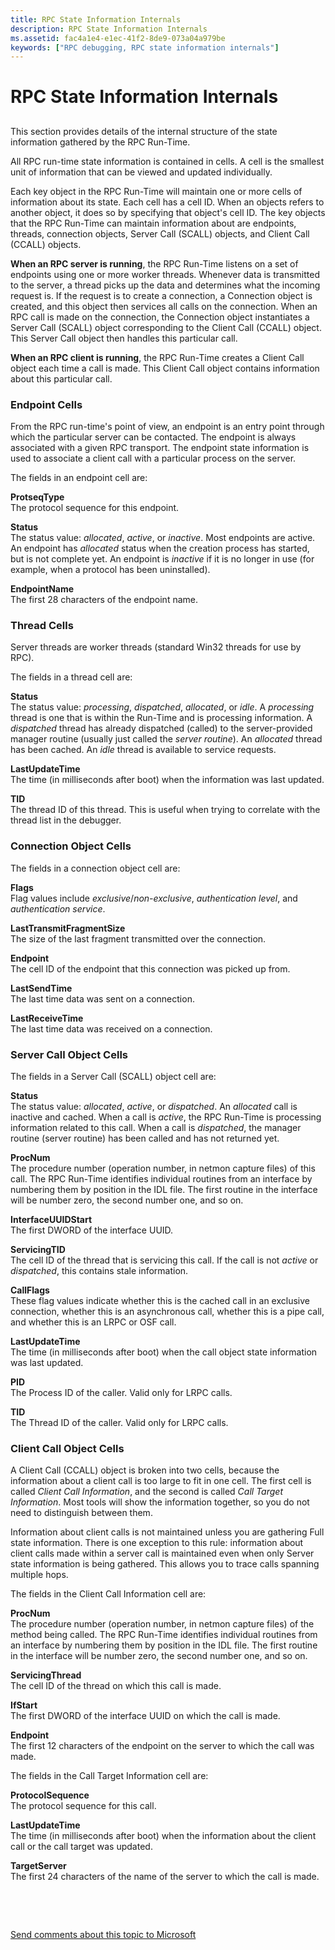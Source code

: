```yaml
---
title: RPC State Information Internals
description: RPC State Information Internals
ms.assetid: fac4a1e4-e1ec-41f2-8de9-073a04a979be
keywords: ["RPC debugging, RPC state information internals"]
---
```


# RPC State Information Internals


## <span id="ddk_rpc_state_information_internals_dbg"></span><span id="DDK_RPC_STATE_INFORMATION_INTERNALS_DBG"></span>


This section provides details of the internal structure of the state information gathered by the RPC Run-Time.

All RPC run-time state information is contained in cells. A cell is the smallest unit of information that can be viewed and updated individually.

Each key object in the RPC Run-Time will maintain one or more cells of information about its state. Each cell has a cell ID. When an objects refers to another object, it does so by specifying that object's cell ID. The key objects that the RPC Run-Time can maintain information about are endpoints, threads, connection objects, Server Call (SCALL) objects, and Client Call (CCALL) objects.

**When an RPC server is running**, the RPC Run-Time listens on a set of endpoints using one or more worker threads. Whenever data is transmitted to the server, a thread picks up the data and determines what the incoming request is. If the request is to create a connection, a Connection object is created, and this object then services all calls on the connection. When an RPC call is made on the connection, the Connection object instantiates a Server Call (SCALL) object corresponding to the Client Call (CCALL) object. This Server Call object then handles this particular call.

**When an RPC client is running**, the RPC Run-Time creates a Client Call object each time a call is made. This Client Call object contains information about this particular call.

### <span id="endpoint_cells"></span><span id="ENDPOINT_CELLS"></span>Endpoint Cells

From the RPC run-time's point of view, an endpoint is an entry point through which the particular server can be contacted. The endpoint is always associated with a given RPC transport. The endpoint state information is used to associate a client call with a particular process on the server.

The fields in an endpoint cell are:

<span id="ProtseqType"></span><span id="protseqtype"></span><span id="PROTSEQTYPE"></span>**ProtseqType**  
The protocol sequence for this endpoint.

<span id="Status"></span><span id="status"></span><span id="STATUS"></span>**Status**  
The status value: *allocated*, *active*, or *inactive*. Most endpoints are active. An endpoint has *allocated* status when the creation process has started, but is not complete yet. An endpoint is *inactive* if it is no longer in use (for example, when a protocol has been uninstalled).

<span id="EndpointName"></span><span id="endpointname"></span><span id="ENDPOINTNAME"></span>**EndpointName**  
The first 28 characters of the endpoint name.

### <span id="thread_cells"></span><span id="THREAD_CELLS"></span>Thread Cells

Server threads are worker threads (standard Win32 threads for use by RPC).

The fields in a thread cell are:

<span id="Status"></span><span id="status"></span><span id="STATUS"></span>**Status**  
The status value: *processing*, *dispatched*, *allocated*, or *idle*. A *processing* thread is one that is within the Run-Time and is processing information. A *dispatched* thread has already dispatched (called) to the server-provided manager routine (usually just called the *server routine*). An *allocated* thread has been cached. An *idle* thread is available to service requests.

<span id="LastUpdateTime"></span><span id="lastupdatetime"></span><span id="LASTUPDATETIME"></span>**LastUpdateTime**  
The time (in milliseconds after boot) when the information was last updated.

<span id="TID"></span><span id="tid"></span>**TID**  
The thread ID of this thread. This is useful when trying to correlate with the thread list in the debugger.

### <span id="connection_object_cells"></span><span id="CONNECTION_OBJECT_CELLS"></span>Connection Object Cells

The fields in a connection object cell are:

<span id="Flags"></span><span id="flags"></span><span id="FLAGS"></span>**Flags**  
Flag values include *exclusive*/*non-exclusive*, *authentication level*, and *authentication service*.

<span id="LastTransmitFragmentSize"></span><span id="lasttransmitfragmentsize"></span><span id="LASTTRANSMITFRAGMENTSIZE"></span>**LastTransmitFragmentSize**  
The size of the last fragment transmitted over the connection.

<span id="Endpoint"></span><span id="endpoint"></span><span id="ENDPOINT"></span>**Endpoint**  
The cell ID of the endpoint that this connection was picked up from.

<span id="LastSendTime"></span><span id="lastsendtime"></span><span id="LASTSENDTIME"></span>**LastSendTime**  
The last time data was sent on a connection.

<span id="LastReceiveTime"></span><span id="lastreceivetime"></span><span id="LASTRECEIVETIME"></span>**LastReceiveTime**  
The last time data was received on a connection.

### <span id="server_call_object_cells"></span><span id="SERVER_CALL_OBJECT_CELLS"></span>Server Call Object Cells

The fields in a Server Call (SCALL) object cell are:

<span id="Status"></span><span id="status"></span><span id="STATUS"></span>**Status**  
The status value: *allocated*, *active*, or *dispatched*. An *allocated* call is inactive and cached. When a call is *active*, the RPC Run-Time is processing information related to this call. When a call is *dispatched*, the manager routine (server routine) has been called and has not returned yet.

<span id="ProcNum"></span><span id="procnum"></span><span id="PROCNUM"></span>**ProcNum**  
The procedure number (operation number, in netmon capture files) of this call. The RPC Run-Time identifies individual routines from an interface by numbering them by position in the IDL file. The first routine in the interface will be number zero, the second number one, and so on.

<span id="InterfaceUUIDStart"></span><span id="interfaceuuidstart"></span><span id="INTERFACEUUIDSTART"></span>**InterfaceUUIDStart**  
The first DWORD of the interface UUID.

<span id="ServicingTID"></span><span id="servicingtid"></span><span id="SERVICINGTID"></span>**ServicingTID**  
The cell ID of the thread that is servicing this call. If the call is not *active* or *dispatched*, this contains stale information.

<span id="CallFlags"></span><span id="callflags"></span><span id="CALLFLAGS"></span>**CallFlags**  
These flag values indicate whether this is the cached call in an exclusive connection, whether this is an asynchronous call, whether this is a pipe call, and whether this is an LRPC or OSF call.

<span id="LastUpdateTime"></span><span id="lastupdatetime"></span><span id="LASTUPDATETIME"></span>**LastUpdateTime**  
The time (in milliseconds after boot) when the call object state information was last updated.

<span id="PID"></span><span id="pid"></span>**PID**  
The Process ID of the caller. Valid only for LRPC calls.

<span id="TID"></span><span id="tid"></span>**TID**  
The Thread ID of the caller. Valid only for LRPC calls.

### <span id="client_call_object_cells"></span><span id="CLIENT_CALL_OBJECT_CELLS"></span>Client Call Object Cells

A Client Call (CCALL) object is broken into two cells, because the information about a client call is too large to fit in one cell. The first cell is called *Client Call Information*, and the second is called *Call Target Information*. Most tools will show the information together, so you do not need to distinguish between them.

Information about client calls is not maintained unless you are gathering Full state information. There is one exception to this rule: information about client calls made within a server call is maintained even when only Server state information is being gathered. This allows you to trace calls spanning multiple hops.

The fields in the Client Call Information cell are:

<span id="ProcNum"></span><span id="procnum"></span><span id="PROCNUM"></span>**ProcNum**  
The procedure number (operation number, in netmon capture files) of the method being called. The RPC Run-Time identifies individual routines from an interface by numbering them by position in the IDL file. The first routine in the interface will be number zero, the second number one, and so on.

<span id="ServicingThread"></span><span id="servicingthread"></span><span id="SERVICINGTHREAD"></span>**ServicingThread**  
The cell ID of the thread on which this call is made.

<span id="IfStart"></span><span id="ifstart"></span><span id="IFSTART"></span>**IfStart**  
The first DWORD of the interface UUID on which the call is made.

<span id="Endpoint"></span><span id="endpoint"></span><span id="ENDPOINT"></span>**Endpoint**  
The first 12 characters of the endpoint on the server to which the call was made.

The fields in the Call Target Information cell are:

<span id="ProtocolSequence"></span><span id="protocolsequence"></span><span id="PROTOCOLSEQUENCE"></span>**ProtocolSequence**  
The protocol sequence for this call.

<span id="LastUpdateTime"></span><span id="lastupdatetime"></span><span id="LASTUPDATETIME"></span>**LastUpdateTime**  
The time (in milliseconds after boot) when the information about the client call or the call target was updated.

<span id="TargetServer"></span><span id="targetserver"></span><span id="TARGETSERVER"></span>**TargetServer**  
The first 24 characters of the name of the server to which the call is made.

 

 

[Send comments about this topic to Microsoft](mailto:wsddocfb@microsoft.com?subject=Documentation%20feedback%20[debugger\debugger]:%20RPC%20State%20Information%20Internals%20%20RELEASE:%20%284/24/2017%29&body=%0A%0APRIVACY%20STATEMENT%0A%0AWe%20use%20your%20feedback%20to%20improve%20the%20documentation.%20We%20don't%20use%20your%20email%20address%20for%20any%20other%20purpose,%20and%20we'll%20remove%20your%20email%20address%20from%20our%20system%20after%20the%20issue%20that%20you're%20reporting%20is%20fixed.%20While%20we're%20working%20to%20fix%20this%20issue,%20we%20might%20send%20you%20an%20email%20message%20to%20ask%20for%20more%20info.%20Later,%20we%20might%20also%20send%20you%20an%20email%20message%20to%20let%20you%20know%20that%20we've%20addressed%20your%20feedback.%0A%0AFor%20more%20info%20about%20Microsoft's%20privacy%20policy,%20see%20http://privacy.microsoft.com/default.aspx. "Send comments about this topic to Microsoft")




